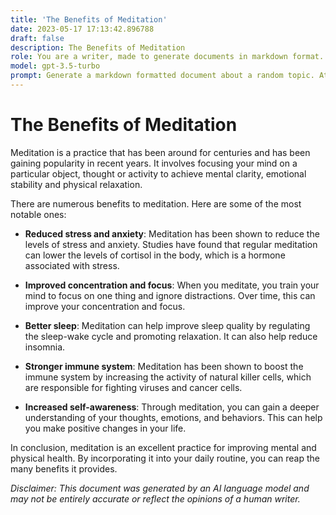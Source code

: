 ```yaml
---
title: 'The Benefits of Meditation'
date: 2023-05-17 17:13:42.896788
draft: false
description: The Benefits of Meditation
role: You are a writer, made to generate documents in markdown format. It is very important that all of the documents you generate are in valid markdown format.
model: gpt-3.5-turbo
prompt: Generate a markdown formatted document about a random topic. At the bottom, include a disclaimer explaining that the document was generated by you. The first line of the document should be the title. Make sure that the entire document is in proper markdown format, using a mix of various tags to make the document visually appealing.
---
```


# The Benefits of Meditation

Meditation is a practice that has been around for centuries and has been gaining popularity in recent years. It involves focusing your mind on a particular object, thought or activity to achieve mental clarity, emotional stability and physical relaxation.

There are numerous benefits to meditation. Here are some of the most notable ones:

- **Reduced stress and anxiety**: Meditation has been shown to reduce the levels of stress and anxiety. Studies have found that regular meditation can lower the levels of cortisol in the body, which is a hormone associated with stress.

- **Improved concentration and focus**: When you meditate, you train your mind to focus on one thing and ignore distractions. Over time, this can improve your concentration and focus.

- **Better sleep**: Meditation can help improve sleep quality by regulating the sleep-wake cycle and promoting relaxation. It can also help reduce insomnia.

- **Stronger immune system**: Meditation has been shown to boost the immune system by increasing the activity of natural killer cells, which are responsible for fighting viruses and cancer cells.

- **Increased self-awareness**: Through meditation, you can gain a deeper understanding of your thoughts, emotions, and behaviors. This can help you make positive changes in your life.

In conclusion, meditation is an excellent practice for improving mental and physical health. By incorporating it into your daily routine, you can reap the many benefits it provides.

_Disclaimer: This document was generated by an AI language model and may not be entirely accurate or reflect the opinions of a human writer._